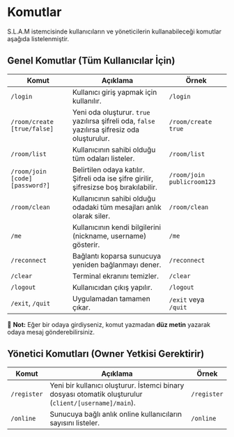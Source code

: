 # Komutlar

S.L.A.M istemcisinde kullanıcıların ve yöneticilerin kullanabileceği komutlar aşağıda listelenmiştir.

## Genel Komutlar (Tüm Kullanıcılar İçin)

| Komut                           | Açıklama                                                                                      | Örnek                      |
| ------------------------------- | --------------------------------------------------------------------------------------------- | -------------------------- |
| `/login`                        | Kullanıcı giriş yapmak için kullanılır.                                                       | `/login`                   |
| `/room/create [true/false]`     | Yeni oda oluşturur. `true` yazılırsa şifreli oda, `false` yazılırsa şifresiz oda oluşturulur. | `/room/create true`        |
| `/room/list`                    | Kullanıcının sahibi olduğu tüm odaları listeler.                                              | `/room/list`               |
| `/room/join [code] [password?]` | Belirtilen odaya katılır. Şifreli oda ise şifre girilir, şifresizse boş bırakılabilir.        | `/room/join publicroom123` |
| `/room/clean`                   | Kullanıcının sahibi olduğu odadaki tüm mesajları anlık olarak siler.                          | `/room/clean`              |
| `/me`                           | Kullanıcının kendi bilgilerini (nickname, username) gösterir.                                 | `/me`                      |
| `/reconnect`                    | Bağlantı koparsa sunucuya yeniden bağlanmayı dener.                                           | `/reconnect`               |
| `/clear`                        | Terminal ekranını temizler.                                                                   | `/clear`                   |
| `/logout`                       | Kullanıcıdan çıkış yapılır.                                                                   | `/logout`                  |
| `/exit`, `/quit`                | Uygulamadan tamamen çıkar.                                                                    | `/exit` veya `/quit`       |

💬 **Not:** Eğer bir odaya girdiyseniz, komut yazmadan **düz metin** yazarak odaya mesaj gönderebilirsiniz.

## Yönetici Komutları (Owner Yetkisi Gerektirir)

| Komut       | Açıklama                                                                                              | Örnek       |
| ----------- | ----------------------------------------------------------------------------------------------------- | ----------- |
| `/register` | Yeni bir kullanıcı oluşturur. İstemci binary dosyası otomatik oluşturulur (`client/[username]/main`). | `/register` |
| `/online`   | Sunucuya bağlı anlık online kullanıcıların sayısını listeler.                                         | `/online`   |
